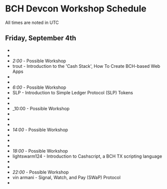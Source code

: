 # BCH Devcon Workshop Schedule

All times are noted in UTC

## Friday, September 4th

*
*
* _2:00_ - Possible Workshop
* trout - Introduction to the 'Cash Stack', How To Create BCH-based Web Apps
*
*
* _6:00_ - Possible Workshop
* SLP - Introduction to Simple Ledger Protocol (SLP) Tokens
*
*
* _10:00 - Possible Workshop
*
*
*
* _14:00_ - Possible Workshop
*
*
*
* _18:00_ - Possible Workshop
* lightswarm124 - Introduction to Cashscript, a BCH TX scripting language
*
*
* _22:00_ - Possible Workshop
* vin armani - Signal, Watch, and Pay (SWaP) Protocol
*
